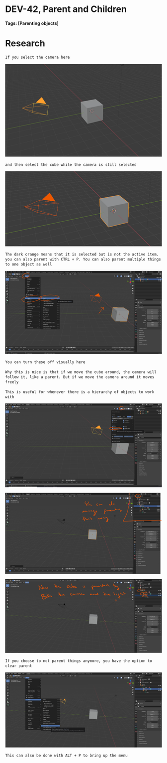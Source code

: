 # DEV-42, Parent and Children
#### Tags: [Parenting objects]


# Research
    If you select the camera here

![](../images/DEV-42-A.png)

    and then select the cube while the camera is still selected

![](../images/DEV-42-B.png)   
   
    The dark orange means that it is selected but is not the active item. you can also parent with CTRL + P. You can also parent multiple things to one object as well

![](../images/DEV-42-C.png)  

    You can turn these off visually here

    Why this is nice is that if we move the cube around, the camera will follow it, like a parent. But if we move the camera around it moves freely

    This is useful for whenever there is a hierarchy of objects to work with

![](../images/DEV-42-D.png)  

![](../images/DEV-42-E.png)  

![](../images/DEV-42-F.png)  


    If you choose to not parent things anymore, you have the option to clear parent

![](../images/DEV-42-G.png)  

    This can also be done with ALT + P to bring up the menu